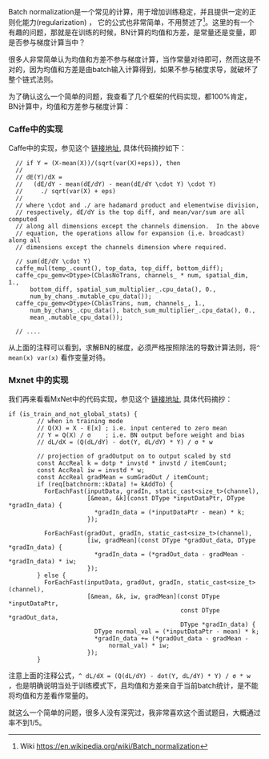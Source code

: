 <!--
title: BatchNorm计算中，均值和方差是否参与梯度计算？
desc: 这是一个我非常喜欢的面试题目，通过率1/5不到
template: blog
target: artical
date: 2020-04-15
-->

[^note1]: Wiki https://en.wikipedia.org/wiki/Batch_normalization 

Batch normalization是一个常见的计算，用于增加训练稳定，并且提供一定的正则化能力(regularization) ， 它的公式也非常简单，不用赘述了[^note1]。这里的有一个有趣的问题，那就是在训练的时候，BN计算的均值和方差，是常量还是变量，即是否参与梯度计算当中？

很多人非常简单认为均值和方差不参与梯度计算，当作常量对待即可，然而这是不对的，因为均值和方差是由batch输入计算得到，如果不参与梯度求导，就破坏了整个链式法则。

为了确认这么一个简单的问题，我查看了几个框架的代码实现，都100%肯定，BN计算中，均值和方差参与梯度计算：

### Caffe中的实现

Caffe中的实现，参见这个 [链接地址](https://github.com/BVLC/caffe/blob/master/src/caffe/layers/batch_norm_layer.cpp#L169), 具体代码摘抄如下：

```clike
  // if Y = (X-mean(X))/(sqrt(var(X)+eps)), then
  //
  // dE(Y)/dX =
  //   (dE/dY - mean(dE/dY) - mean(dE/dY \cdot Y) \cdot Y)
  //     ./ sqrt(var(X) + eps)
  //
  // where \cdot and ./ are hadamard product and elementwise division,
  // respectively, dE/dY is the top diff, and mean/var/sum are all computed
  // along all dimensions except the channels dimension.  In the above
  // equation, the operations allow for expansion (i.e. broadcast) along all
  // dimensions except the channels dimension where required.

  // sum(dE/dY \cdot Y)
  caffe_mul(temp_.count(), top_data, top_diff, bottom_diff);
  caffe_cpu_gemv<Dtype>(CblasNoTrans, channels_ * num, spatial_dim, 1.,
      bottom_diff, spatial_sum_multiplier_.cpu_data(), 0.,
      num_by_chans_.mutable_cpu_data());
  caffe_cpu_gemv<Dtype>(CblasTrans, num, channels_, 1.,
      num_by_chans_.cpu_data(), batch_sum_multiplier_.cpu_data(), 0.,
      mean_.mutable_cpu_data());

  // .... 
```

从上面的注释可以看到，求解BN的梯度，必须严格按照除法的导数计算法则，将`^ mean(x) var(x)` 看作变量对待。 

### Mxnet 中的实现

我们再来看看MxNet中的代码实现，参见这个 [链接地址](https://github.com/apache/incubator-mxnet/blob/e06ee4e1a725aed62a66b525036676500010e7f0/src/operator/nn/batch_norm.cc#L291), 具体代码摘抄：

```clike
if (is_train_and_not_global_stats) {
        // when in training mode
        // Q(X) = X - E[x] ; i.e. input centered to zero mean
        // Y = Q(X) / σ    ; i.e. BN output before weight and bias
        // dL/dX = (Q(dL/dY) - dot(Y, dL/dY) * Y) / σ * w

        // projection of gradOutput on to output scaled by std
        const AccReal k = dotp * invstd * invstd / itemCount;
        const AccReal iw = invstd * w;
        const AccReal gradMean = sumGradOut / itemCount;
        if (req[batchnorm::kData] != kAddTo) {
          ForEachFast(inputData, gradIn, static_cast<size_t>(channel),
                      [&mean, &k](const DType *inputDataPtr, DType *gradIn_data) {
                        *gradIn_data = (*inputDataPtr - mean) * k;
                      });

          ForEachFast(gradOut, gradIn, static_cast<size_t>(channel),
                      [iw, gradMean](const DType *gradOut_data, DType *gradIn_data) {
                        *gradIn_data = (*gradOut_data - gradMean - *gradIn_data) * iw;
                      });
        } else {
          ForEachFast(inputData, gradOut, gradIn, static_cast<size_t>(channel),
                      [&mean, &k, iw, gradMean](const DType *inputDataPtr,
                                                const DType *gradOut_data,
                                                DType *gradIn_data) {
                        DType normal_val = (*inputDataPtr - mean) * k;
                        *gradIn_data += (*gradOut_data - gradMean -
                            normal_val) * iw;
                      });
        }
```

注意上面的注释公式，`^ dL/dX = (Q(dL/dY) - dot(Y, dL/dY) * Y) / σ * w `，也是明确说明当处于训练模式下，且均值和方差来自于当前batch统计，是不能将均值和方差看作常量的。


就这么一个简单的问题，很多人没有深究过，我非常喜欢这个面试题目，大概通过率不到1/5。